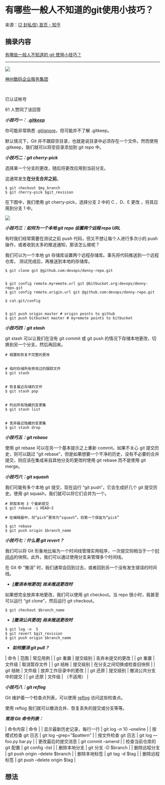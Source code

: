 # 有哪些一般人不知道的git使用小技巧？
来源：[(2 封私信) 首页 - 知乎](https://www.zhihu.com/)

## 摘录内容

[有哪些一般人不知道的 git 使用小技巧？](//www.zhihu.com/question/442074167/answer/2429668287)

* * *

[![](https://pic4.zhimg.com/50/v2-a7bfc5a23fa3d809363fe0f33e6cbd40_s.jpg)
](//www.zhihu.com/org/shen-zhou-shu-ma-qi-ye-ye-wu-ji-tuan)

[神州数码企业服务集团](//www.zhihu.com/org/shen-zhou-shu-ma-qi-ye-ye-wu-ji-tuan)

[​](https://www.zhihu.com/question/48510028)

已认证帐号

61 人赞同了该回答

**_小技巧一： .[gitkeep](https://www.zhihu.com/search?q=gitkeep&search_source=Entity&hybrid_search_source=Entity&hybrid_search_extra=%7B%22sourceType%22%3A%22answer%22%2C%22sourceId%22%3A2429668287%7D)_**

你可能非常熟悉 .[gitignore](https://www.zhihu.com/search?q=gitignore&search_source=Entity&hybrid_search_source=Entity&hybrid_search_extra=%7B%22sourceType%22%3A%22answer%22%2C%22sourceId%22%3A2429668287%7D)，但可能并不了解 .gitkeep。

默认情况下，Git 并不跟踪空目录，也就是说目录中必须存在一个文件。然而使用 .gitkeep，我们就可以将空目录添加到 git repo 中。

**_小技巧二：git cherry-pick_**

选择某一个分支的更改，随后将更改应用到当前分支。

这通常发生**在分支合并之前**。

```text
$ git checkout $my_branch
$ git cherry-pick $git_revision
```

在下图中，我们使用 git cherry-pick，选择分支 2 中的 C 、D、E 更改 ，将其应用到分支 1 中。

![](https://pic2.zhimg.com/50/v2-7d431e799cfd463ecccb756a867c055e_720w.jpg?source=1940ef5c)

**_小技巧三：如何为一个本地 git repo 设置两个远程 repo URL_**

有时我们经常需要在测试之前 push 代码，但又不想让每个人进行多次小的 push 操作，或者收到太多的推送通知，那该怎么做呢？

我们可以为一个本地 git 存储库设置两个远程存储库。事先将代码推送到一个远程仓库， 测试完成后，再推送到本地的存储库。

```text
$ git clone git @github.com:devops/denny-repo.git


$ git config remote.myremote.url git @bitbucket.org:devops/denny-repo.git
$ git config remote.origin.url git @github.com:devops/denny-repo.git
​​​
$ cat.git/config


$ git push origin master # origin points to github
$ git push bitbucket master # myremote points to bitbucket
```

**_小技巧四：git stash_**

git stash 可以让我们在没有 git commit 或 git push 的情况下存储本地更改，切换到另一个分支，然后再回来。

```text
# 搁置和恢复不完整的更改


# 临时存储所有修改过的跟踪文件
$ git stash


# 恢复最近存储的文件
$ git stash pop


# 列出所有隐藏的变更集
$ git stash list


# 丢弃最近隐藏的变更集
$ git stash drop
```

**_小技巧五：git rebase_**

使用 git rebase 可以在另一个基本提示之上重新 commit。如果不关心 git 提交历史，则可以跳过 “git rebase”，但是如果想要一个干净的历史，没有不必要的合并提交，则应该在集成来自其他分支的更改时使用 git rebase 而不是使用 git merge。

**_小技巧六：git squash_**

我们可能有多个本地 git 提交，现在运行 “git push”，它会生成好几个 git 提交历史。使用 git squash，我们就可以将它们合并为一个。

```text
# 获取本地 3 个最新提交
$ git rebase -i HEAD~3
​​​
# 在编辑器中，将“pick”更改为“squash”。将第一个保留为“pick”
​​​
$ git rebase 
$ git push origin $branch_name
```

**_小技巧七：什么是 git revert？_**

我们可以将 Git 形象地比喻为一个时间线管理实用程序，一次提交则相当于一个[时间点](https://www.zhihu.com/search?q=%E6%97%B6%E9%97%B4%E7%82%B9&search_source=Entity&hybrid_search_source=Entity&hybrid_search_extra=%7B%22sourceType%22%3A%22answer%22%2C%22sourceId%22%3A2429668287%7D)的快照。此外，我们可以通过使用分支来管理多个时间线。

在 Git 中 “撤消” 时，我们通常会回到过去，或者回到另一个没有发生错误的时间线。

-   **_\[撤消本地更改] 尚未推送更改时_**

如果想完全放弃本地更改，我们可以使用 git checkout。当 repo 很小时，我甚至可以运行 “git clone”，然后运行 ​​git checkout。

```text
$ git checkout $branch_name
```

-   **_\[撤消公共更改] 尚未推送更改时_**

```text
$ git log -n  5
$ git revert $git_revision
$ git push origin $branch_name
```

-   **_如何撤消 git pull？_**

| 命令 | 范围 | 常见用例 |
| git 重置 | 提交级别 | 丢弃未提交的更改 |
| git 重置 | 文件级 | 取消暂存文件 |
| git 结帐 | 提交级别 | 在分支之间切换或检查旧快照 |
| git 结帐 | 文件级 | 放弃工作目录中的更改 |
| git 还原 | 提交级别 | 撤消公共分支中的提交 |
| git 还原 | 文件级 | （不适用） |

**_小技巧八：git reflog_**

Git 维护着一个检查点列表，可以使用 [reflog](https://www.zhihu.com/search?q=reflog&search_source=Entity&hybrid_search_source=Entity&hybrid_search_extra=%7B%22sourceType%22%3A%22answer%22%2C%22sourceId%22%3A2429668287%7D) 访问这些检查点。

使用 reflog 我们就可以撤消合并、恢复丢失的提交或分支等等。

**_常用 Git 命令列表：_**

| 命令内容 | 命令 |
| 显示最新历史记录，每行一行 | git log -n 10 –oneline |
| 按模式检查 git 日志 | git log –grep=”$pattern” |
| 按文件检查 git 日志 | git log — foo.py bar.py |
| 更改最后的提交消息 | git commit –amend |
| 检查当前仓库的 git 配置 | git config –list |
| 删除本地分支 | git 分支 -D $branch |
| 删除远程分支 | git push origin –delete $branch |
| 删除本地标签 | git tag -d $tag |
| 删除远程标签 | git push –delete origin $tag |

## 想法

